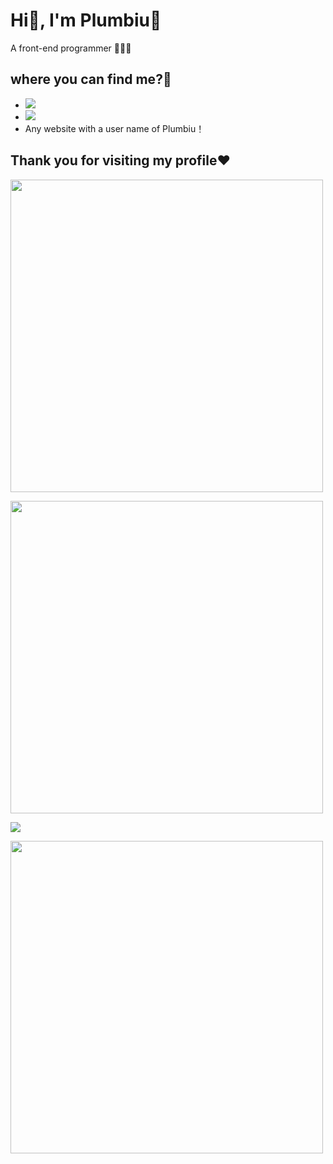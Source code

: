 # Hi👋, I'm Plumbiu🥰
A front-end programmer 🥵🥵🥵
## where you can find me?🤔
- [![](https://img.shields.io/badge/Blog-Plumbiuの小屋-black?logo=blog&color=blueviolet)](https://blog.plumbiu.club/)
- [![](https://img.shields.io/badge/Github-black?logo=github&logoColor=white&color=green)](https://github.com/Plumbiu)
- Any website with a user name of Plumbiu！

## Thank you for visiting my profile❤️

<a href="https://wakatime.com"><img width="500px" src="https://wakatime.com/share/@43e688e8-255f-4966-9dfd-6b499237eefd/950d124c-53ce-45de-8e50-3441a38bce18.png" /></a>

<img width="500px" src="https://github-readme-stats.vercel.app/api?username=Plumbiu" />

![](https://github-readme-streak-stats.herokuapp.com/?user=Plumbiu)

<a href="https://wakatime.com"><img width="500px" src="https://wakatime.com/share/@43e688e8-255f-4966-9dfd-6b499237eefd/7d681c40-7fab-42b9-9472-ac026aa646af.png" /></a>
